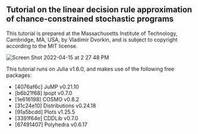 ## Tutorial on the linear decision rule approximation of chance-constrained stochastic programs

This tutorial is prepared at the Massachusetts Institute of Technology, Cambridge, MA, USA, by Vladimir Dvorkin, and is subject to copyright according to the MIT license. 

<!-- To see the notebook directly from your browser, click [here](https://nbviewer.org/github/wdvorkin/linear_decision_rule_tutorial/blob/main/ldr_tutorial.ipynb). -->

![Screen Shot 2022-04-15 at 2 27 48 PM](https://user-images.githubusercontent.com/31773955/163608522-2f5e6c40-4204-423a-a8d4-579e7f5c6ba3.png)

This tutorial runs on Julia v1.6.0, and makes use of the following free packages:
- [4076af6c] JuMP v0.21.10
- [b6b21f68] Ipopt v0.7.0
- [1e616198] COSMO v0.8.2
- [31c24e10] Distributions v0.24.18
- [91a5bcdd] Plots v1.25.5
- [3391f64e] CDDLib v0.7.0
- [67491407] Polyhedra v0.6.17
